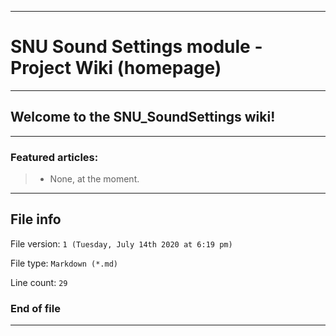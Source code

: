 
***

# SNU Sound Settings module - Project Wiki (homepage)

***

## Welcome to the SNU_SoundSettings wiki!

***

### Featured articles:

> * None, at the moment.

***

## File info

File version: `1 (Tuesday, July 14th 2020 at 6:19 pm)`

File type: `Markdown (*.md)`

Line count: `29`

### End of file

***
